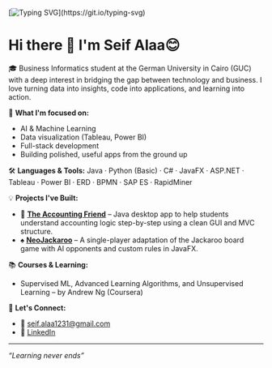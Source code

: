 [![Typing SVG](https://readme-typing-svg.demolab.com?font=Fira+Code&size=25&pause=1000&width=700&separator=%3C&lines=System.out.println(%22Always+aspire+for+beauty%22);)](https://git.io/typing-svg)
# Hi there 👋 I'm Seif Alaa😊

🎓 Business Informatics student at the German University in Cairo (GUC) with a deep interest in bridging the gap between technology and business. I love turning data into insights, code into applications, and learning into action.

🚀 **What I'm focused on:**
- AI & Machine Learning
- Data visualization (Tableau, Power BI)
- Full-stack development 
- Building polished, useful apps from the ground up

🛠️ **Languages & Tools:**
Java · Python (Basic) · C# · JavaFX · ASP.NET · Tableau · Power BI · ERD · BPMN · SAP ES · RapidMiner

💡 **Projects I've Built:**
- 🎯 [**The Accounting Friend**](https://github.com/seif-sedky/theAccountingFriend) – Java desktop app to help students understand accounting logic step-by-step using a clean GUI and MVC structure.
- ♠️ [**NeoJackaroo**](https://github.com/ziadelnaggar01/neojackaroo) – A single-player adaptation of the Jackaroo board game with AI opponents and custom rules in JavaFX.

📚 **Courses & Learning:**
- Supervised ML, Advanced Learning Algorithms, and Unsupervised Learning – by Andrew Ng (Coursera)

💬 **Let's Connect:**
- 📧 [seif.alaa1231@gmail.com](mailto:seif.alaa1231@gmail.com)
- 💼 [LinkedIn](https://linkedin.com/in/seifAlaa02)

---

_“Learning never ends”_
